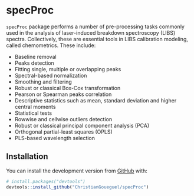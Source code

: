 
<!-- README.md is generated from README.Rmd. Please edit that file -->

# specProc

<!-- badges: start -->
<!-- badges: end -->

`specProc` package performs a number of pre-processing tasks commonly
used in the analysis of laser-induced breakdown spectroscopy (LIBS)
spectra. Collectively, these are essential tools in LIBS calibration
modeling, called chemometrics. These include:

-   Baseline removal
-   Peaks detection
-   Fitting single, multiple or overlapping peaks
-   Spectral-based normalization
-   Smoothing and filtering
-   Robust or classical Box-Cox transformation
-   Pearson or Spearman peaks correlation
-   Descriptive statistics such as mean, standard deviation and higher
    central moments
-   Statistical tests
-   Rowwise and cellwise outliers detection
-   Robust or classical principal component analysis (PCA)
-   Orthogonal partial-least squares (OPLS)
-   PLS-based wavelength selection

## Installation

You can install the development version from
[GitHub](https://github.com/) with:

``` r
# install.packages("devtools")
devtools::install_github("ChristianGoueguel/specProc")
```

